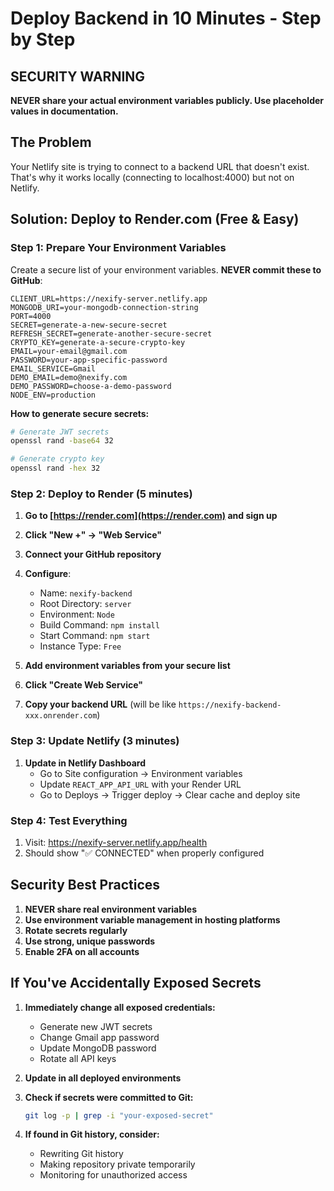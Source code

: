 # Deploy Backend in 10 Minutes - Step by Step

## SECURITY WARNING
**NEVER share your actual environment variables publicly. Use placeholder values in documentation.**

## The Problem
Your Netlify site is trying to connect to a backend URL that doesn't exist. That's why it works locally (connecting to localhost:4000) but not on Netlify.

## Solution: Deploy to Render.com (Free & Easy)

### Step 1: Prepare Your Environment Variables

Create a secure list of your environment variables. **NEVER commit these to GitHub**:

```
CLIENT_URL=https://nexify-server.netlify.app
MONGODB_URI=your-mongodb-connection-string
PORT=4000
SECRET=generate-a-new-secure-secret
REFRESH_SECRET=generate-another-secure-secret
CRYPTO_KEY=generate-a-secure-crypto-key
EMAIL=your-email@gmail.com
PASSWORD=your-app-specific-password
EMAIL_SERVICE=Gmail
DEMO_EMAIL=demo@nexify.com
DEMO_PASSWORD=choose-a-demo-password
NODE_ENV=production
```

**How to generate secure secrets:**
```bash
# Generate JWT secrets
openssl rand -base64 32

# Generate crypto key
openssl rand -hex 32
```

### Step 2: Deploy to Render (5 minutes)

1. **Go to [https://render.com](https://render.com) and sign up**

2. **Click "New +" → "Web Service"**

3. **Connect your GitHub repository**

4. **Configure**:
   - Name: `nexify-backend`
   - Root Directory: `server`
   - Environment: `Node`
   - Build Command: `npm install`
   - Start Command: `npm start`
   - Instance Type: `Free`

5. **Add environment variables from your secure list**

6. **Click "Create Web Service"**

7. **Copy your backend URL** (will be like `https://nexify-backend-xxx.onrender.com`)

### Step 3: Update Netlify (3 minutes)

1. **Update in Netlify Dashboard**
   - Go to Site configuration → Environment variables
   - Update `REACT_APP_API_URL` with your Render URL
   - Go to Deploys → Trigger deploy → Clear cache and deploy site

### Step 4: Test Everything

1. Visit: https://nexify-server.netlify.app/health
2. Should show "✅ CONNECTED" when properly configured

## Security Best Practices

1. **NEVER share real environment variables**
2. **Use environment variable management in hosting platforms**
3. **Rotate secrets regularly**
4. **Use strong, unique passwords**
5. **Enable 2FA on all accounts**

## If You've Accidentally Exposed Secrets

1. **Immediately change all exposed credentials:**
   - Generate new JWT secrets
   - Change Gmail app password
   - Update MongoDB password
   - Rotate all API keys

2. **Update in all deployed environments**

3. **Check if secrets were committed to Git:**
   ```bash
   git log -p | grep -i "your-exposed-secret"
   ```

4. **If found in Git history, consider:**
   - Rewriting Git history
   - Making repository private temporarily
   - Monitoring for unauthorized access